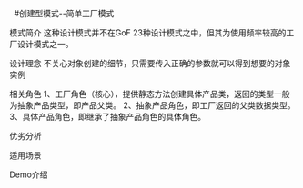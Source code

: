 
   #创建型模式--简单工厂模式
 
   模式简介
				这种设计模式并不在GoF 23种设计模式之中，但其为使用频率较高的工厂设计模式之一。
    
   设计理念
    不关心对象创建的细节，只需要传入正确的参数就可以得到想要的对象实例
    
   相关角色
    1、工厂角色（核心），提供静态方法创建具体产品类，返回的类型一般为抽象产品类型，即产品父类。
    2、抽象产品角色，即工厂返回的父类数据类型。
    3、具体产品角色，即继承了抽象产品角色的具体角色。
    
   优劣分析
    
   适用场景
    
   Demo介绍
    

   
